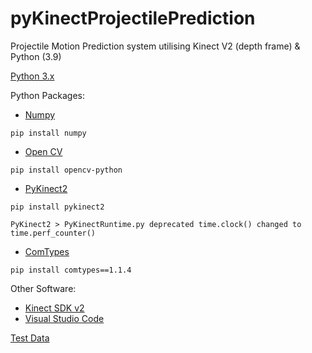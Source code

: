 # pyKinectProjectilePrediction
Projectile Motion Prediction system utilising Kinect V2 (depth frame) & Python (3.9)

[Python 3.x](https://www.python.org/)

Python Packages:
* [Numpy](http://www.numpy.org/)
```
pip install numpy
```
* [Open CV](https://github.com/opencv/opencv-python)
```
pip install opencv-python
```
* [PyKinect2](https://github.com/Kinect/PyKinect2)
```
pip install pykinect2
```
```
PyKinect2 > PyKinectRuntime.py deprecated time.clock() changed to time.perf_counter()
```
* [ComTypes](https://github.com/enthought/comtypes/)
```
pip install comtypes==1.1.4
```

Other Software:
* [Kinect SDK v2](https://www.microsoft.com/en-us/download/details.aspx?id=44561)
* [Visual Studio Code](https://code.visualstudio.com/)

[Test Data](https://1drv.ms/u/s!Ajf6maQFVjBAnr1fb3RrFoidjrFNCQ?e=sCtPV8)
